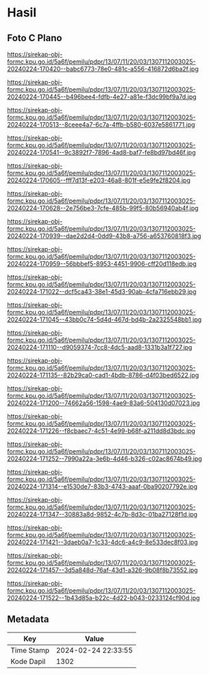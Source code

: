 # Hasil

## Foto C Plano

https://sirekap-obj-formc.kpu.go.id/5a6f/pemilu/pdpr/13/07/11/20/03/1307112003025-20240224-170420--babc6773-78e0-481c-a556-416872d6ba2f.jpg

https://sirekap-obj-formc.kpu.go.id/5a6f/pemilu/pdpr/13/07/11/20/03/1307112003025-20240224-170445--b496bee4-fdfb-4e27-a81e-f3dc99bf9a7d.jpg

https://sirekap-obj-formc.kpu.go.id/5a6f/pemilu/pdpr/13/07/11/20/03/1307112003025-20240224-170513--8ceee4a7-6c7a-4ffb-b580-6037e5861771.jpg

https://sirekap-obj-formc.kpu.go.id/5a6f/pemilu/pdpr/13/07/11/20/03/1307112003025-20240224-170541--9c3892f7-7896-4ad8-baf7-fe8bd97bd46f.jpg

https://sirekap-obj-formc.kpu.go.id/5a6f/pemilu/pdpr/13/07/11/20/03/1307112003025-20240224-170605--fff7d13f-e203-46a8-801f-e5e9fe2f8204.jpg

https://sirekap-obj-formc.kpu.go.id/5a6f/pemilu/pdpr/13/07/11/20/03/1307112003025-20240224-170628--2e756be3-7cfe-485b-99f5-80b56940ab4f.jpg

https://sirekap-obj-formc.kpu.go.id/5a6f/pemilu/pdpr/13/07/11/20/03/1307112003025-20240224-170939--dae2d2d4-0dd9-43b8-a756-a653760818f3.jpg

https://sirekap-obj-formc.kpu.go.id/5a6f/pemilu/pdpr/13/07/11/20/03/1307112003025-20240224-170959--56bbbef5-8953-4451-9906-cff20d118edb.jpg

https://sirekap-obj-formc.kpu.go.id/5a6f/pemilu/pdpr/13/07/11/20/03/1307112003025-20240224-171022--dcf5ca43-38e1-45d3-90ab-4cfa716ebb29.jpg

https://sirekap-obj-formc.kpu.go.id/5a6f/pemilu/pdpr/13/07/11/20/03/1307112003025-20240224-171045--43bb0c74-5d4d-467d-bd4b-2a2325548bb1.jpg

https://sirekap-obj-formc.kpu.go.id/5a6f/pemilu/pdpr/13/07/11/20/03/1307112003025-20240224-171110--d9059374-7cc8-4dc5-aad8-1331b3a1f727.jpg

https://sirekap-obj-formc.kpu.go.id/5a6f/pemilu/pdpr/13/07/11/20/03/1307112003025-20240224-171135--82b29ca0-cad1-4bdb-8786-d4f03bed6522.jpg

https://sirekap-obj-formc.kpu.go.id/5a6f/pemilu/pdpr/13/07/11/20/03/1307112003025-20240224-171200--74662a56-1598-4ae9-83a6-504130d07023.jpg

https://sirekap-obj-formc.kpu.go.id/5a6f/pemilu/pdpr/13/07/11/20/03/1307112003025-20240224-171226--f8cbaec7-4c51-4e99-b68f-a211dd8d3bdc.jpg

https://sirekap-obj-formc.kpu.go.id/5a6f/pemilu/pdpr/13/07/11/20/03/1307112003025-20240224-171252--7990a22a-3e6b-4d46-b326-c02ac8674b49.jpg

https://sirekap-obj-formc.kpu.go.id/5a6f/pemilu/pdpr/13/07/11/20/03/1307112003025-20240224-171314--e1530de7-83b3-4743-aaaf-0ba90207792e.jpg

https://sirekap-obj-formc.kpu.go.id/5a6f/pemilu/pdpr/13/07/11/20/03/1307112003025-20240224-171347--30883a8d-9852-4c7b-8d3c-01ba27128f1d.jpg

https://sirekap-obj-formc.kpu.go.id/5a6f/pemilu/pdpr/13/07/11/20/03/1307112003025-20240224-171421--3daeb0a7-1c33-4dc6-a4c9-8e533dec8f03.jpg

https://sirekap-obj-formc.kpu.go.id/5a6f/pemilu/pdpr/13/07/11/20/03/1307112003025-20240224-171457--3d5a848d-76af-43d1-a326-9b08f8b73552.jpg

https://sirekap-obj-formc.kpu.go.id/5a6f/pemilu/pdpr/13/07/11/20/03/1307112003025-20240224-171522--1b43d85a-b22c-4d22-b043-0233124cf90d.jpg


## Metadata

| Key        | Value               |
| ---------- | ------------------- |
| Time Stamp | 2024-02-24 22:33:55 |
| Kode Dapil | 1302                |



